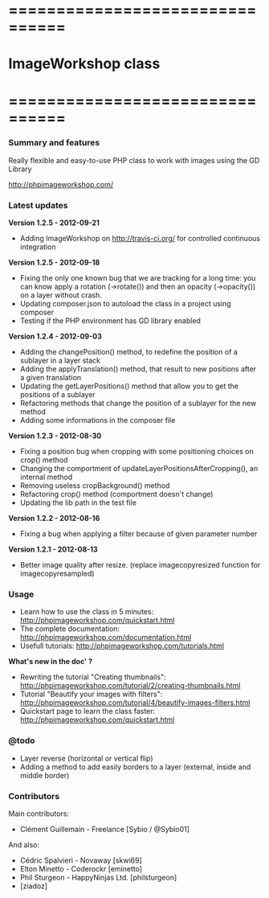 # ================================
# ImageWorkshop class
# ================================

### Summary and features
Really flexible and easy-to-use PHP class to work with images using the GD Library

http://phpimageworkshop.com/

### Latest updates

**Version 1.2.5 - 2012-09-21**
- Adding ImageWorkshop on http://travis-ci.org/ for controlled continuous integration

**Version 1.2.5 - 2012-09-18**
- Fixing the only one known bug that we are tracking for a long time: you can know
apply a rotation (->rotate()) and then an opacity (->opacity()) on a layer without crash.
- Updating composer.json to autoload the class in a project using composer
- Testing if the PHP environment has GD library enabled

**Version 1.2.4 - 2012-09-03**
- Adding the changePosition() method, to redefine the position of a sublayer in a layer stack
- Adding the applyTranslation() method, that result to new positions after a given translation
- Updating the getLayerPositions() method that allow you to get the positions of a sublayer
- Refactoring methods that change the position of a sublayer for the new method
- Adding some informations in the composer file

**Version 1.2.3 - 2012-08-30**
- Fixing a position bug when cropping with some positioning choices on crop() method
- Changing the comportment of updateLayerPositionsAfterCropping(), an internal method
- Removing useless cropBackground() method
- Refactoring crop() method (comportment doesn't change)
- Updating the lib path in the test file

**Version 1.2.2 - 2012-08-16**
- Fixing a bug when applying a filter because of given parameter number

**Version 1.2.1 - 2012-08-13**
- Better image quality after resize. (replace imagecopyresized function for imagecopyresampled)

### Usage

- Learn how to use the class in 5 minutes: http://phpimageworkshop.com/quickstart.html
- The complete documentation: http://phpimageworkshop.com/documentation.html
- Usefull tutorials: http://phpimageworkshop.com/tutorials.html

**What's new in the doc' ?**

- Rewriting the tutorial "Creating thumbnails": http://phpimageworkshop.com/tutorial/2/creating-thumbnails.html
- Tutorial "Beautify your images with filters": http://phpimageworkshop.com/tutorial/4/beautify-images-filters.html
- Quickstart page to learn the class faster: http://phpimageworkshop.com/quickstart.html

### @todo
- Layer reverse (horizontal or vertical flip)
- Adding a method to add easily borders to a layer (external, inside and middle border)

### Contributors
Main contributors:
- Clément Guillemain - Freelance [Sybio / @Sybio01]
          
And also:
- Cédric Spalvieri - Novaway [skwi69]
- Elton Minetto - Coderockr [eminetto]
- Phil Sturgeon - HappyNinjas Ltd. [philsturgeon]
- [ziadoz]
